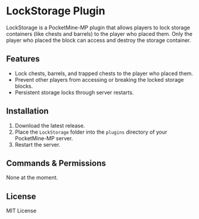 # LockStorage Plugin

LockStorage is a PocketMine-MP plugin that allows players to lock storage containers (like chests and barrels) to the player who placed them. Only the player who placed the block can access and destroy the storage container.

## Features
- Lock chests, barrels, and trapped chests to the player who placed them.
- Prevent other players from accessing or breaking the locked storage blocks.
- Persistent storage locks through server restarts.

## Installation
1. Download the latest release.
2. Place the `LockStorage` folder into the `plugins` directory of your PocketMine-MP server.
3. Restart the server.

## Commands & Permissions
None at the moment.

## License
MIT License
